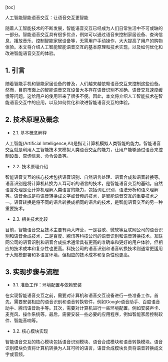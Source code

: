 
[toc]                    
                
                
人工智能智能语音交互：让语音交互更智能

随着人工智能技术的不断发展，智能语音交互已经成为人们日常生活中不可或缺的一部分。智能语音交互具有很多优点，例如可以通过语音来控制家居设备、查询信息、播放音乐、控制智能家居设备等，无需用户手动操作，大大提高了用户的购物体验。本文将介绍人工智能智能语音交互的基本原理和技术实现，以及如何优化和改进智能语音交互的体验。

## 1. 引言

随着智能手机和智能家居设备的普及，人们越来越依赖语音交互来控制这些设备。然而，目前市面上的智能语音交互设备大多存在语音识别不准确、语音交互速度缓慢等问题，这给用户的使用带来了很多不便。因此，本文将介绍人工智能技术在智能语音交互中的应用，以及如何优化和改进智能语音交互的体验。

## 2. 技术原理及概念

- 2.1. 基本概念解释

人工智能(Artificial Intelligence,AI)是指让计算机模拟人类智能的能力。智能语音交互就是利用人工智能技术来模拟人类语音交互的能力，让用户能够通过语音来控制设备、查询信息、命令设备等。

- 2.2. 技术原理介绍

智能语音交互的核心技术包括语音识别、自然语言处理、语音合成和语音转换等。语音识别是将计算机转换为人耳可听的语言的技术，是智能语音交互的基础。自然语言处理是让计算机理解人类语言的能力，包括词汇识别、语法分析和语义理解等。语音合成是将语音转换成文字或音频的技术，是智能语音交互的重要技术之一。语音转换是将不同的语言转换成相同的语言的技术，是智能语音交互的另一种重要技术。

- 2.3. 相关技术比较

目前，智能语音交互技术主要有两大阵营，一是谷歌、微软等互联网公司的语音识别和语音合成技术，二是百度、腾讯等科技公司的语音识别和语音转换技术。互联网公司的语音识别和语音合成技术通常具有更高的准确率和更好的用户体验，但相应的技术成本和复杂性也更高。科技公司的语音识别和语音转换技术则通常更适用于大规模部署和多语言环境，但相应的技术成本和复杂性也更高。

## 3. 实现步骤与流程

- 3.1. 准备工作：环境配置与依赖安装

在实现智能语音交互之前，需要对计算机和语音交互设备进行一些准备工作。首先，需要安装相应的语音识别和语音转换软件，例如Google语音助手、百度语音助手、腾讯语音助手等。其次，需要对计算机进行一些环境配置，例如安装声卡、麦克风、操作系统等。最后，需要安装一些必要的应用程序，例如智能家居控制软件、智能音响等。

- 3.2. 核心模块实现

智能语音交互的核心模块包括语音识别模块、语音合成模块和语音转换模块。语音识别模块负责将计算机转换为人耳可听的语言，语音合成模块负责将语音转换成文字或音频，

